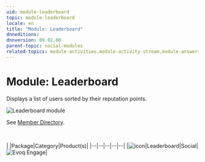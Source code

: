 ```yaml
---
uid: module-leaderboard
topic: module-leaderboard
locale: en
title: "Module: Leaderboard"
dnneditions: 
dnnversion: 09.02.00
parent-topic: social-modules
related-topics: module-activities,module-activity-stream,module-answers,module-blogs,module-challenges,module-discussions,module-group-directory,module-group-spaces,module-ideas,module-journal,module-latest-challenges,module-member-directory,module-message-center,module-my-status,module-profile-dashboard,module-social-groups,module-related-content,module-social-events,module-social-sharing,module-user-badges,module-wiki
---
```


# Module: Leaderboard

Displays a list of users sorted by their reputation points.

  

![Leaderboard module](/images/scr-module-Leaderboard.png)

  

See [Member Directory](xref:module-member-directory).

 

|  |Package|Category|Product(s)|
|--|--|--|--|--|
|![icon](/images/ico-module-leaderboard.png)|Leaderboard|Social|![Evoq Engage](/images/ico-evoq-engage.png)|